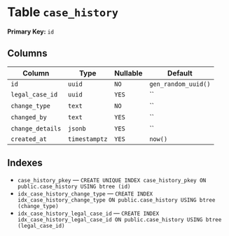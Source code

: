# Table `case_history`

**Primary Key:** `id`

## Columns

| Column | Type | Nullable | Default |
|---|---|---|---|
| `id` | `uuid` | `NO` | `gen_random_uuid()` |
| `legal_case_id` | `uuid` | `YES` | `` |
| `change_type` | `text` | `NO` | `` |
| `changed_by` | `text` | `YES` | `` |
| `change_details` | `jsonb` | `YES` | `` |
| `created_at` | `timestamptz` | `YES` | `now()` |

## Indexes

- `case_history_pkey` — `CREATE UNIQUE INDEX case_history_pkey ON public.case_history USING btree (id)`
- `idx_case_history_change_type` — `CREATE INDEX idx_case_history_change_type ON public.case_history USING btree (change_type)`
- `idx_case_history_legal_case_id` — `CREATE INDEX idx_case_history_legal_case_id ON public.case_history USING btree (legal_case_id)`